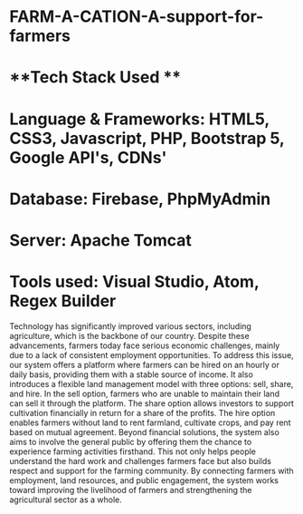 # FARM-A-CATION-A-support-for-farmers

# **Tech Stack Used **
# **Language & Frameworks**: HTML5, CSS3, Javascript, PHP, Bootstrap 5, Google API's, CDNs'
# **Database**: Firebase, PhpMyAdmin
# **Server**: Apache Tomcat
# **Tools used**: Visual Studio, Atom, Regex Builder

Technology has significantly improved various sectors, including agriculture, which is the backbone of our country. Despite these advancements, farmers today face serious economic challenges, mainly due to a lack of consistent employment opportunities. To address this issue, our system offers a platform where farmers can be hired on an hourly or daily basis, providing them with a stable source of income. It also introduces a flexible land management model with three options: sell, share, and hire. In the sell option, farmers who are unable to maintain their land can sell it through the platform. The share option allows investors to support cultivation financially in return for a share of the profits. The hire option enables farmers without land to rent farmland, cultivate crops, and pay rent based on mutual agreement. Beyond financial solutions, the system also aims to involve the general public by offering them the chance to experience farming activities firsthand. This not only helps people understand the hard work and challenges farmers face but also builds respect and support for the farming community. By connecting farmers with employment, land resources, and public engagement, the system works toward improving the livelihood of farmers and strengthening the agricultural sector as a whole.
